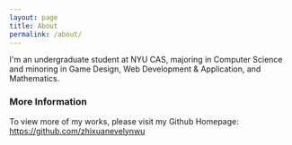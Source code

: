 ```yaml
---
layout: page
title: About
permalink: /about/
---
```


I'm an undergraduate student at NYU CAS, majoring in Computer Science and minoring in Game Design, Web Development & Application, and Mathematics.

### More Information

To view more of my works, please visit my Github Homepage: https://github.com/zhixuanevelynwu
